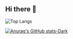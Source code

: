 ## Hi there 👋

![Top Langs](https://github-readme-stats.vercel.app/api/top-langs/?username=sergiohideki&layout=compact)

<picture>
  
  [![Anurag's GitHub stats-Dark](https://github-readme-stats.vercel.app/api?username=sergiohideki&show_icons=true&theme=dark#gh-dark-mode-only)](https://github.com/anuraghazra/github-readme-stats#gh-dark-mode-only)
  
</picture>
